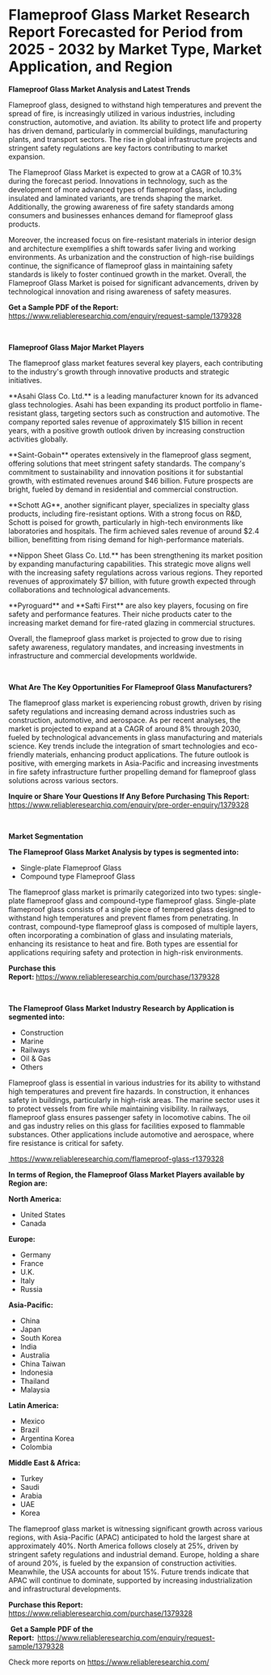 <p><h1>Flameproof Glass Market Research Report Forecasted for Period from 2025 -  2032 by Market Type, Market Application, and Region</h1></p><p><strong>Flameproof Glass Market Analysis and Latest Trends</strong></p>
<p><p>Flameproof glass, designed to withstand high temperatures and prevent the spread of fire, is increasingly utilized in various industries, including construction, automotive, and aviation. Its ability to protect life and property has driven demand, particularly in commercial buildings, manufacturing plants, and transport sectors. The rise in global infrastructure projects and stringent safety regulations are key factors contributing to market expansion.</p><p>The Flameproof Glass Market is expected to grow at a CAGR of 10.3% during the forecast period. Innovations in technology, such as the development of more advanced types of flameproof glass, including insulated and laminated variants, are trends shaping the market. Additionally, the growing awareness of fire safety standards among consumers and businesses enhances demand for flameproof glass products. </p><p>Moreover, the increased focus on fire-resistant materials in interior design and architecture exemplifies a shift towards safer living and working environments. As urbanization and the construction of high-rise buildings continue, the significance of flameproof glass in maintaining safety standards is likely to foster continued growth in the market. Overall, the Flameproof Glass Market is poised for significant advancements, driven by technological innovation and rising awareness of safety measures.</p></p>
<p><strong>Get a Sample PDF of the Report:&nbsp;</strong> <a href="https://www.reliableresearchiq.com/enquiry/request-sample/1379328?utm_campaign=3066&utm_medium=2&utm_source=Github&utm_content=ia&utm_term=31032025&utm_id=flameproof-glass">https://www.reliableresearchiq.com/enquiry/request-sample/1379328</a></p>
<p>&nbsp;</p>
<p><strong>Flameproof Glass Major Market Players</strong></p>
<p><p>The flameproof glass market features several key players, each contributing to the industry's growth through innovative products and strategic initiatives. </p><p>**Asahi Glass Co. Ltd.** is a leading manufacturer known for its advanced glass technologies. Asahi has been expanding its product portfolio in flame-resistant glass, targeting sectors such as construction and automotive. The company reported sales revenue of approximately $15 billion in recent years, with a positive growth outlook driven by increasing construction activities globally.</p><p>**Saint-Gobain** operates extensively in the flameproof glass segment, offering solutions that meet stringent safety standards. The company's commitment to sustainability and innovation positions it for substantial growth, with estimated revenues around $46 billion. Future prospects are bright, fueled by demand in residential and commercial construction.</p><p>**Schott AG**, another significant player, specializes in specialty glass products, including fire-resistant options. With a strong focus on R&D, Schott is poised for growth, particularly in high-tech environments like laboratories and hospitals. The firm achieved sales revenue of around $2.4 billion, benefitting from rising demand for high-performance materials.</p><p>**Nippon Sheet Glass Co. Ltd.** has been strengthening its market position by expanding manufacturing capabilities. This strategic move aligns well with the increasing safety regulations across various regions. They reported revenues of approximately $7 billion, with future growth expected through collaborations and technological advancements.</p><p>**Pyroguard** and **Safti First** are also key players, focusing on fire safety and performance features. Their niche products cater to the increasing market demand for fire-rated glazing in commercial structures.</p><p>Overall, the flameproof glass market is projected to grow due to rising safety awareness, regulatory mandates, and increasing investments in infrastructure and commercial developments worldwide.</p></p>
<p>&nbsp;</p>
<p><strong>What Are The Key Opportunities For Flameproof Glass Manufacturers?</strong></p>
<p><p>The flameproof glass market is experiencing robust growth, driven by rising safety regulations and increasing demand across industries such as construction, automotive, and aerospace. As per recent analyses, the market is projected to expand at a CAGR of around 8% through 2030, fueled by technological advancements in glass manufacturing and materials science. Key trends include the integration of smart technologies and eco-friendly materials, enhancing product applications. The future outlook is positive, with emerging markets in Asia-Pacific and increasing investments in fire safety infrastructure further propelling demand for flameproof glass solutions across various sectors.</p></p>
<p><strong>Inquire or Share Your Questions If Any Before Purchasing This Report:</strong> <a href="https://www.reliableresearchiq.com/enquiry/pre-order-enquiry/1379328?utm_campaign=3066&utm_medium=2&utm_source=Github&utm_content=ia&utm_term=31032025&utm_id=flameproof-glass">https://www.reliableresearchiq.com/enquiry/pre-order-enquiry/1379328</a></p>
<p>&nbsp;</p>
<p><strong>Market Segmentation</strong></p>
<p><strong>The Flameproof Glass Market Analysis by types is segmented into:</strong></p>
<p><ul><li>Single-plate Flameproof Glass</li><li>Compound type Flameproof Glass</li></ul></p>
<p><p>The flameproof glass market is primarily categorized into two types: single-plate flameproof glass and compound-type flameproof glass. Single-plate flameproof glass consists of a single piece of tempered glass designed to withstand high temperatures and prevent flames from penetrating. In contrast, compound-type flameproof glass is composed of multiple layers, often incorporating a combination of glass and insulating materials, enhancing its resistance to heat and fire. Both types are essential for applications requiring safety and protection in high-risk environments.</p></p>
<p><strong>Purchase this Report:&nbsp;</strong><a href="https://www.reliableresearchiq.com/purchase/1379328?utm_campaign=3066&utm_medium=2&utm_source=Github&utm_content=ia&utm_term=31032025&utm_id=flameproof-glass">https://www.reliableresearchiq.com/purchase/1379328</a></p>
<p>&nbsp;</p>
<p><strong>The Flameproof Glass Market Industry Research by Application is segmented into:</strong></p>
<p><ul><li>Construction</li><li>Marine</li><li>Railways</li><li>Oil & Gas</li><li>Others</li></ul></p>
<p><p>Flameproof glass is essential in various industries for its ability to withstand high temperatures and prevent fire hazards. In construction, it enhances safety in buildings, particularly in high-risk areas. The marine sector uses it to protect vessels from fire while maintaining visibility. In railways, flameproof glass ensures passenger safety in locomotive cabins. The oil and gas industry relies on this glass for facilities exposed to flammable substances. Other applications include automotive and aerospace, where fire resistance is critical for safety.</p></p>
<p><a href="https://www.reliableresearchiq.com/flameproof-glass-r1379328?utm_campaign=3066&utm_medium=2&utm_source=Github&utm_content=ia&utm_term=31032025&utm_id=flameproof-glass">&nbsp;https://www.reliableresearchiq.com/flameproof-glass-r1379328</a></p>
<p><strong>In terms of Region, the Flameproof Glass Market Players available by Region are:</strong></p>
<p>
    <p> <strong> North America: </strong>
        <ul>
            <li>United States</li>
            <li>Canada</li>
        </ul>
        </p> 
    <p> <strong> Europe: </strong>
        <ul>
            <li>Germany</li>
            <li>France</li>
            <li>U.K.</li>
            <li>Italy</li>
            <li>Russia</li>
        </ul>
        </p> 
    <p> <strong> Asia-Pacific: </strong>
        <ul>
            <li>China</li>
            <li>Japan</li>
            <li>South Korea</li>
            <li>India</li>
            <li>Australia</li>
            <li>China Taiwan</li>
            <li>Indonesia</li>
            <li>Thailand</li>
            <li>Malaysia</li>
        </ul>
        </p> 
    <p> <strong> Latin America: </strong>
        <ul>
            <li>Mexico</li>
            <li>Brazil</li>
            <li>Argentina Korea</li>
            <li>Colombia</li>
        </ul>
        </p> 
    <p> <strong> Middle East & Africa: </strong>
        <ul>
            <li>Turkey</li>
            <li>Saudi</li>
            <li>Arabia</li>
            <li>UAE</li>
            <li>Korea</li>
        </ul>
    </p>
    </p>
<p><p>The flameproof glass market is witnessing significant growth across various regions, with Asia-Pacific (APAC) anticipated to hold the largest share at approximately 40%. North America follows closely at 25%, driven by stringent safety regulations and industrial demand. Europe, holding a share of around 20%, is fueled by the expansion of construction activities. Meanwhile, the USA accounts for about 15%. Future trends indicate that APAC will continue to dominate, supported by increasing industrialization and infrastructural developments.</p></p>
<p><strong>Purchase this Report: </strong><a href="https://www.reliableresearchiq.com/purchase/1379328?utm_campaign=3066&utm_medium=2&utm_source=Github&utm_content=ia&utm_term=31032025&utm_id=flameproof-glass">https://www.reliableresearchiq.com/purchase/1379328</a></p>
<p>&nbsp;<strong>Get a Sample PDF of the Report:&nbsp;&nbsp;</strong><a href="https://www.reliableresearchiq.com/enquiry/request-sample/1379328?utm_campaign=3066&utm_medium=2&utm_source=Github&utm_content=ia&utm_term=31032025&utm_id=flameproof-glass">https://www.reliableresearchiq.com/enquiry/request-sample/1379328</a></p>
<p><strong></strong></p>
<p>Check more reports on <a href="https://www.reliableresearchiq.com/?utm_campaign=3066&utm_medium=2&utm_source=Github&utm_content=ia&utm_term=31032025&utm_id=flameproof-glass">https://www.reliableresearchiq.com/</a></p>